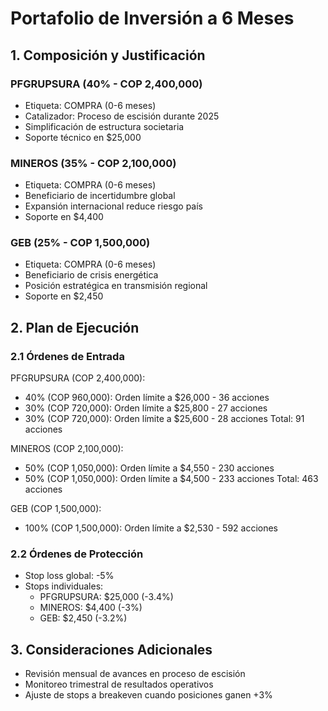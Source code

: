 # Portafolio de Inversión a 6 Meses

## 1. Composición y Justificación

### PFGRUPSURA (40% - COP 2,400,000)
- Etiqueta: COMPRA (0-6 meses)
- Catalizador: Proceso de escisión durante 2025
- Simplificación de estructura societaria
- Soporte técnico en $25,000

### MINEROS (35% - COP 2,100,000)
- Etiqueta: COMPRA (0-6 meses)
- Beneficiario de incertidumbre global
- Expansión internacional reduce riesgo país
- Soporte en $4,400

### GEB (25% - COP 1,500,000)
- Etiqueta: COMPRA (0-6 meses)
- Beneficiario de crisis energética
- Posición estratégica en transmisión regional
- Soporte en $2,450

## 2. Plan de Ejecución

### 2.1 Órdenes de Entrada

PFGRUPSURA (COP 2,400,000):
- 40% (COP 960,000): Orden límite a $26,000 - 36 acciones
- 30% (COP 720,000): Orden límite a $25,800 - 27 acciones
- 30% (COP 720,000): Orden límite a $25,600 - 28 acciones
Total: 91 acciones

MINEROS (COP 2,100,000):
- 50% (COP 1,050,000): Orden límite a $4,550 - 230 acciones
- 50% (COP 1,050,000): Orden límite a $4,500 - 233 acciones
Total: 463 acciones

GEB (COP 1,500,000):
- 100% (COP 1,500,000): Orden límite a $2,530 - 592 acciones

### 2.2 Órdenes de Protección

- Stop loss global: -5%
- Stops individuales:
  * PFGRUPSURA: $25,000 (-3.4%)
  * MINEROS: $4,400 (-3%)
  * GEB: $2,450 (-3.2%)

## 3. Consideraciones Adicionales

- Revisión mensual de avances en proceso de escisión
- Monitoreo trimestral de resultados operativos
- Ajuste de stops a breakeven cuando posiciones ganen +3%
